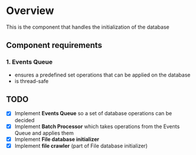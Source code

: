 # Overview

This is the component that handles the initialization of the database

## Component requirements

### 1. Events Queue

- ensures a predefined set operations that can be applied on the database
- is thread-safe

## TODO

- [X] Implement **Events Queue** so a set of database operations can be decided
- [X] Implement **Batch Processor** which takes operations from the Events Queue and applies them
- [X] Implement **File database initializer**
- [X] Implement **file crawler** (part of File database initializer)